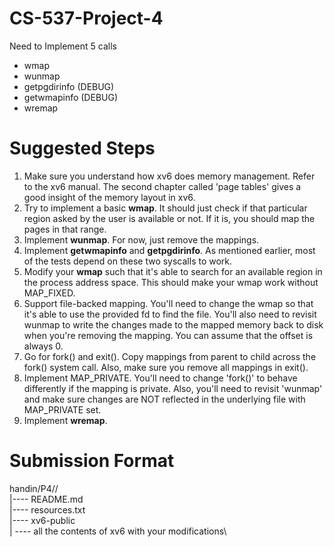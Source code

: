 # CS-537-Project-4

Need to Implement 5 calls 
- wmap
- wunmap
- getpgdirinfo (DEBUG)
- getwmapinfo (DEBUG)
- wremap

# Suggested Steps 
1. Make sure you understand how xv6 does memory management. Refer to the xv6 manual. The second chapter called 'page tables' gives a good insight of the memory layout in xv6. 
2. Try to implement a basic **wmap**. It should just check if that particular region asked by the user is available or not. If it is, you should map the pages in that range.
3. Implement **wunmap**. For now, just remove the mappings.
4. Implement **getwmapinfo** and **getpgdirinfo**. As mentioned earlier, most of the tests depend on these two syscalls to work.
5. Modify your **wmap** such that it's able to search for an available region in the process address space. This should make your wmap work without MAP_FIXED.
6. Support file-backed mapping. You'll need to change the wmap so that it's able to use the provided fd to find the file. You'll also need to revisit wunmap to write the changes made to the mapped memory back to disk when you're removing the mapping. You can assume that the offset is always 0.
7. Go for fork() and exit(). Copy mappings from parent to child across the fork() system call. Also, make sure you remove all mappings in exit().
8. Implement MAP_PRIVATE. You'll need to change 'fork()' to behave differently if the mapping is private. Also, you'll need to revisit 'wunmap' and make sure changes are NOT reflected in the underlying file with MAP_PRIVATE set.
9. Implement **wremap**.

# Submission Format
handin/P4/<your cs login>/\
|---- README.md\
|---- resources.txt\
|---- xv6-public\
     | ---- all the contents of xv6 with your modifications\



